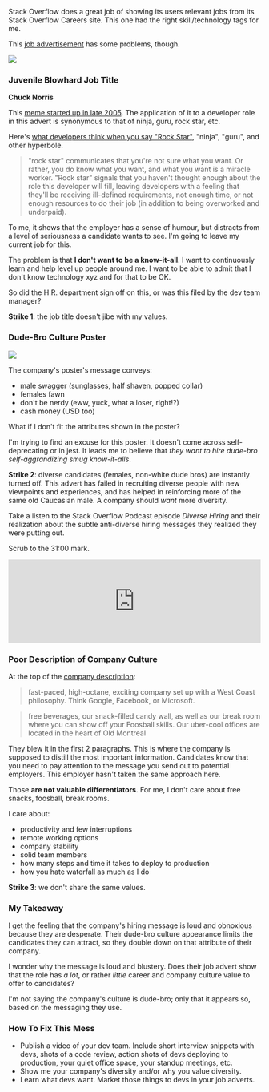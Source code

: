 <!-- {PublishedOn:"03 Jun 2015",Tags:["dev-culture"],Title:"This Dev Job Advertisement Sucks",Intro:"It's great though because it displays signs of poor company culture."} -->

Stack Overflow does a great job of showing its users relevant jobs from its Stack Overflow Careers site. This one had the right skill/technology tags for me.

This [job advertisement](http://careers.stackoverflow.com/jobs/88613/chuck-norris-developer-ayuda-media-systems) has some problems, though.

<a href="http://careers.stackoverflow.com/jobs/88613/chuck-norris-developer-ayuda-media-systems"><img src="http://i.imgur.com/Cn0d7Jel.png"/></a>

### Juvenile Blowhard Job Title

**Chuck Norris**

This [meme started up in late 2005](http://knowyourmeme.com/memes/people/chuck-norris). The application of it to a developer role in this advert is synonymous to that of ninja, guru, rock star, etc.

Here's [what developers think when you say "Rock Star"](http://blog.hirelite.com/what-developers-think-when-you-say-rock-star), "ninja", "guru", and other hyperbole.

> "rock star" communicates that you're not sure what you want. Or rather, you do know what you want, and what you want is a miracle worker. "Rock star" signals that you haven't thought enough about the role this developer will fill, leaving developers with a feeling that they'll be receiving ill-defined requirements, not enough time, or not enough resources to do their job (in addition to being overworked and underpaid).

To me, it shows that the employer has a sense of humour, but distracts from a level of seriousness a candidate wants to see. I'm going to leave my current job for this.

The problem is that **I don't want to be a know-it-all**. I want to continuously learn and help level up people around me. I want to be able to admit that I don't know technology xyz and for that to be OK.

So did the H.R. department sign off on this, or was this filed by the dev team manager? 

**Strike 1**: the job title doesn't jibe with my values.

### Dude-Bro Culture Poster

<a href="http://i.imgur.com/ap0JETT.png"><img src="http://i.imgur.com/ap0JETTl.png"/></a>

The company's poster's message conveys:

- male swagger (sunglasses, half shaven, popped collar)
- females fawn
- don't be nerdy (eww, yuck, what a loser, right!?)
- cash money (USD too)

What if I don't fit the attributes shown in the poster?

I'm trying to find an excuse for this poster. It doesn't come across self-deprecating or in jest. It leads me to believe that *they want to hire dude-bro self-aggrandizing smug know-it-alls*.

**Strike 2**: diverse candidates (females, non-white dude bros) are instantly turned off. This advert has failed in recruiting diverse people with new viewpoints and experiences, and has helped in reinforcing more of the same old Caucasian male. A company should *want* more diversity. 

Take a listen to the Stack Overflow Podcast episode *Diverse Hiring* and their realization about the subtle anti-diverse hiring messages they realized they were putting out.

Scrub to the 31:00 mark.

<iframe width="100%" height="166" scrolling="no" frameborder="no" src="https://w.soundcloud.com/player/?url=https%3A//api.soundcloud.com/tracks/204221383&color=ff5500"></iframe>

### Poor Description of Company Culture ###

At the top of the [company description](http://www.ayudasystems.com/Jobs):

> fast-paced, high-octane, exciting company set up with a West Coast philosophy. Think Google, Facebook, or Microsoft. 

> free beverages, our snack-filled candy wall, as well as our break room where you can show off your Foosball skills. Our uber-cool offices are located in the heart of Old Montreal

They blew it in the first 2 paragraphs. This is where the company is supposed to distill the most important information. Candidates know that you need to pay attention to the message you send out to potential employers. This employer hasn't taken the same approach here.

Those **are not valuable differentiators**. For me, I don't care about free snacks, foosball, break rooms. 

I care about:

- productivity and few interruptions
- remote working options
- company stability
- solid team members
- how many steps and time it takes to deploy to production
- how you hate waterfall as much as I do

**Strike 3**: we don't share the same values.

### My Takeaway

I get the feeling that the company's hiring message is loud and obnoxious because they are desperate. Their dude-bro culture appearance limits the candidates they can attract, so they double down on that attribute of their company. 

I wonder why the message is loud and blustery. Does their job advert show that the role has *a lot*, or rather *little* career and company culture value to offer to candidates?

I'm not saying the company's culture is dude-bro; only that it appears so, based on the messaging they use.

### How To Fix This Mess

- Publish a video of your dev team. Include short interview snippets with devs, shots of a code review, action shots of devs deploying to production, your quiet office space, your standup meetings, etc.
- Show me your company's diversity and/or why you value diversity.
- Learn what devs want. Market those things to devs in your job adverts. 

